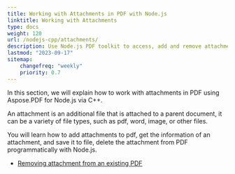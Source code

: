 ```yaml
---
title: Working with Attachments in PDF with Node.js
linktitle: Working with Attachments
type: docs
weight: 120
url: /nodejs-cpp/attachments/
description: Use Node.js PDF toolkit to access, add and remove attachments in PDF files. Complete guide with Node.js code samples.
lastmod: "2023-09-17"
sitemap:
    changefreq: "weekly"
    priority: 0.7
---
```


In this section, we will explain how to work with attachments in PDF using Aspose.PDF for Node.js via C++.

An attachment is an additional file that is attached to a parent document, it can be a variety of file types, such as pdf, word, image, or other files.

You will learn how to add attachments to pdf, get the information of an attachment, and save it to file, delete the attachment from PDF programmatically with Node.js.

- [Removing attachment from an existing PDF](/pdf/nodejs-cpp/removing-attachment-from-an-existing-pdf/)

